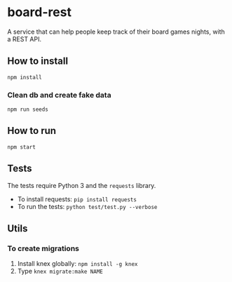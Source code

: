 # board-rest
A service that can help people keep track of their board games nights, with a REST API.

## How to install
`npm install`

### Clean db and create fake data
`npm run seeds`

## How to run
`npm start`

## Tests
The tests require Python 3 and the `requests` library.

* To install requests: `pip install requests`
* To run the tests: `python test/test.py --verbose`

## Utils
### To create migrations
1. Install knex globally: `npm install -g knex`
2. Type `knex migrate:make NAME`
